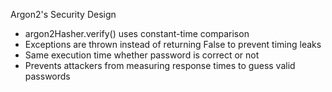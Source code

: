 
Argon2's Security Design
- argon2Hasher.verify() uses constant-time comparison
- Exceptions are thrown instead of returning False to prevent timing leaks
- Same execution time whether password is correct or not
- Prevents attackers from measuring response times to guess valid passwords